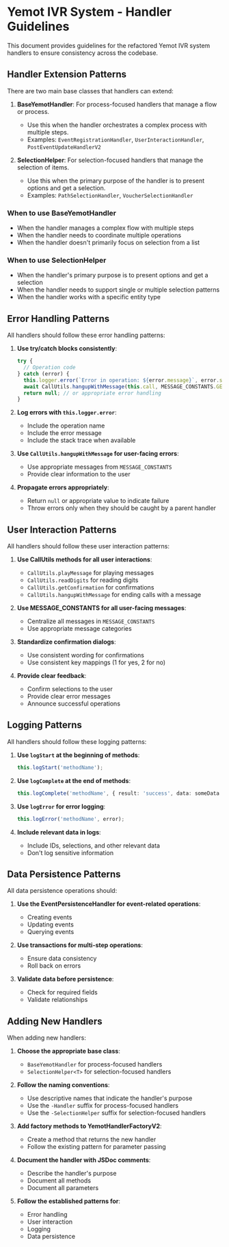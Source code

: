# Yemot IVR System - Handler Guidelines

This document provides guidelines for the refactored Yemot IVR system handlers to ensure consistency across the codebase.

## Handler Extension Patterns

There are two main base classes that handlers can extend:

1. **BaseYemotHandler**: For process-focused handlers that manage a flow or process.
   - Use this when the handler orchestrates a complex process with multiple steps.
   - Examples: `EventRegistrationHandler`, `UserInteractionHandler`, `PostEventUpdateHandlerV2`

2. **SelectionHelper<T>**: For selection-focused handlers that manage the selection of items.
   - Use this when the primary purpose of the handler is to present options and get a selection.
   - Examples: `PathSelectionHandler`, `VoucherSelectionHandler`

### When to use BaseYemotHandler

- When the handler manages a complex flow with multiple steps
- When the handler needs to coordinate multiple operations
- When the handler doesn't primarily focus on selection from a list

### When to use SelectionHelper<T>

- When the handler's primary purpose is to present options and get a selection
- When the handler needs to support single or multiple selection patterns
- When the handler works with a specific entity type

## Error Handling Patterns

All handlers should follow these error handling patterns:

1. **Use try/catch blocks consistently**:
   ```typescript
   try {
     // Operation code
   } catch (error) {
     this.logger.error(`Error in operation: ${error.message}`, error.stack);
     await CallUtils.hangupWithMessage(this.call, MESSAGE_CONSTANTS.GENERAL.ERROR, this.logger);
     return null; // or appropriate error handling
   }
   ```

2. **Log errors with `this.logger.error`**:
   - Include the operation name
   - Include the error message
   - Include the stack trace when available

3. **Use `CallUtils.hangupWithMessage` for user-facing errors**:
   - Use appropriate messages from `MESSAGE_CONSTANTS`
   - Provide clear information to the user

4. **Propagate errors appropriately**:
   - Return `null` or appropriate value to indicate failure
   - Throw errors only when they should be caught by a parent handler

## User Interaction Patterns

All handlers should follow these user interaction patterns:

1. **Use CallUtils methods for all user interactions**:
   - `CallUtils.playMessage` for playing messages
   - `CallUtils.readDigits` for reading digits
   - `CallUtils.getConfirmation` for confirmations
   - `CallUtils.hangupWithMessage` for ending calls with a message

2. **Use MESSAGE_CONSTANTS for all user-facing messages**:
   - Centralize all messages in `MESSAGE_CONSTANTS`
   - Use appropriate message categories

3. **Standardize confirmation dialogs**:
   - Use consistent wording for confirmations
   - Use consistent key mappings (1 for yes, 2 for no)

4. **Provide clear feedback**:
   - Confirm selections to the user
   - Provide clear error messages
   - Announce successful operations

## Logging Patterns

All handlers should follow these logging patterns:

1. **Use `logStart` at the beginning of methods**:
   ```typescript
   this.logStart('methodName');
   ```

2. **Use `logComplete` at the end of methods**:
   ```typescript
   this.logComplete('methodName', { result: 'success', data: someData });
   ```

3. **Use `logError` for error logging**:
   ```typescript
   this.logError('methodName', error);
   ```

4. **Include relevant data in logs**:
   - Include IDs, selections, and other relevant data
   - Don't log sensitive information

## Data Persistence Patterns

All data persistence operations should:

1. **Use the EventPersistenceHandler for event-related operations**:
   - Creating events
   - Updating events
   - Querying events

2. **Use transactions for multi-step operations**:
   - Ensure data consistency
   - Roll back on errors

3. **Validate data before persistence**:
   - Check for required fields
   - Validate relationships

## Adding New Handlers

When adding new handlers:

1. **Choose the appropriate base class**:
   - `BaseYemotHandler` for process-focused handlers
   - `SelectionHelper<T>` for selection-focused handlers

2. **Follow the naming conventions**:
   - Use descriptive names that indicate the handler's purpose
   - Use the `-Handler` suffix for process-focused handlers
   - Use the `-SelectionHelper` suffix for selection-focused handlers

3. **Add factory methods to YemotHandlerFactoryV2**:
   - Create a method that returns the new handler
   - Follow the existing pattern for parameter passing

4. **Document the handler with JSDoc comments**:
   - Describe the handler's purpose
   - Document all methods
   - Document all parameters

5. **Follow the established patterns for**:
   - Error handling
   - User interaction
   - Logging
   - Data persistence